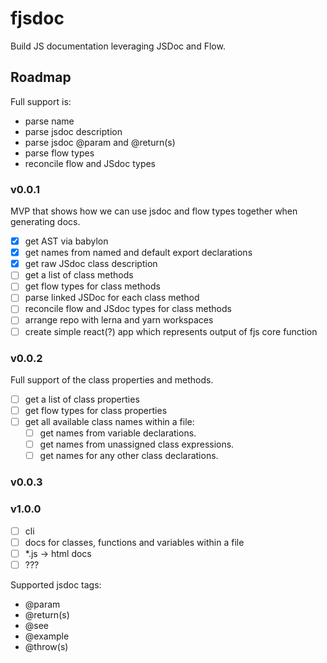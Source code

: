 # fjsdoc
Build JS documentation leveraging JSDoc and Flow.

## Roadmap
Full support is:
- parse name
- parse jsdoc description
- parse jsdoc @param and @return(s)
- parse flow types
- reconcile flow and JSdoc types

### v0.0.1
MVP that shows how we can use jsdoc and flow types together when generating docs.

- [x] get AST via babylon
- [x] get names from named and default export declarations
- [x] get raw JSdoc class description
- [ ] get a list of class methods
- [ ] get flow types for class methods
- [ ] parse linked JSDoc for each class method
- [ ] reconcile flow and JSdoc types for class methods
- [ ] arrange repo with lerna and yarn workspaces
- [ ] create simple react(?) app which represents output of fjs core function

### v0.0.2
Full support of the class properties and methods.

- [ ] get a list of class properties
- [ ] get flow types for class properties
- [ ] get all available class names within a file:  
  - [ ] get names from variable declarations.
  - [ ] get names from unassigned class expressions.
  - [ ] get names for any other class declarations.

### v0.0.3

### v1.0.0
- [ ] cli
- [ ] docs for classes, functions and variables within a file
- [ ] *.js -> html docs
- [ ] ???

Supported jsdoc tags:
- @param
- @return(s)
- @see
- @example
- @throw(s)